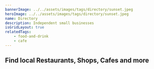 ```yaml
---
bannerImage: ../../assets/images/tags/directory/sunset.jpeg
heroImage: ../../assets/images/tags/directory/sunset.jpeg
name: Directory
description: Independent small businesses
isGridLayout: true
relatedTags:
    - food-and-drink
    - cafe
---
```


## Find local Restaurants, Shops, Cafes and more
